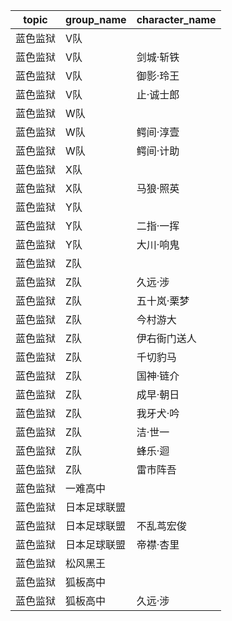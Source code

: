 | topic | group_name | character_name |
| ----- | ---------- | -------------- |
| 蓝色监狱 | V队 |  |
| 蓝色监狱 | V队 | 剑城·斩铁 |
| 蓝色监狱 | V队 | 御影·玲王 |
| 蓝色监狱 | V队 | 止·诚士郎 |
| 蓝色监狱 | W队 |  |
| 蓝色监狱 | W队 | 鳄间·淳壹 |
| 蓝色监狱 | W队 | 鳄间·计助 |
| 蓝色监狱 | X队 |  |
| 蓝色监狱 | X队 | 马狼·照英 |
| 蓝色监狱 | Y队 |  |
| 蓝色监狱 | Y队 | 二指·一挥 |
| 蓝色监狱 | Y队 | 大川·响鬼 |
| 蓝色监狱 | Z队 |  |
| 蓝色监狱 | Z队 | 久远·涉 |
| 蓝色监狱 | Z队 | 五十岚·栗梦 |
| 蓝色监狱 | Z队 | 今村游大 |
| 蓝色监狱 | Z队 | 伊右衙门送人 |
| 蓝色监狱 | Z队 | 千切豹马 |
| 蓝色监狱 | Z队 | 国神·链介 |
| 蓝色监狱 | Z队 | 成早·朝日 |
| 蓝色监狱 | Z队 | 我牙犬·吟 |
| 蓝色监狱 | Z队 | 洁·世一 |
| 蓝色监狱 | Z队 | 蜂乐·迴 |
| 蓝色监狱 | Z队 | 雷市阵吾 |
| 蓝色监狱 | 一难高中 |  |
| 蓝色监狱 | 日本足球联盟 |  |
| 蓝色监狱 | 日本足球联盟 | 不乱茑宏俊 |
| 蓝色监狱 | 日本足球联盟 | 帝襟·杏里 |
| 蓝色监狱 | 松风黑王 |  |
| 蓝色监狱 | 狐板高中 |  |
| 蓝色监狱 | 狐板高中 | 久远·涉 |
